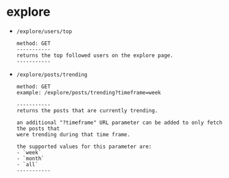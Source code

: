 # explore

- `/explore/users/top`
	```
	method: GET
	-----------
	returns the top followed users on the explore page.
	-----------
	```

- `/explore/posts/trending`
	```
	method: GET
	example: /explore/posts/trending?timeframe=week
	
	-----------
	returns the posts that are currently trending.

	an additional "?timeframe" URL parameter can be added to only fetch the posts that
	were trending during that time frame.

	the supported values for this parameter are:
	- `week`
	- `month`
	- `all`
	-----------
	```